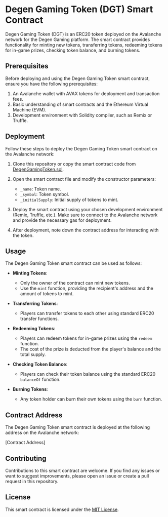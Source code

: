 # Degen Gaming Token (DGT) Smart Contract

Degen Gaming Token (DGT) is an ERC20 token deployed on the Avalanche network for the Degen Gaming platform. The smart contract provides functionality for minting new tokens, transferring tokens, redeeming tokens for in-game prizes, checking token balance, and burning tokens.

## Prerequisites

Before deploying and using the Degen Gaming Token smart contract, ensure you have the following prerequisites:

1. An Avalanche wallet with AVAX tokens for deployment and transaction fees.
2. Basic understanding of smart contracts and the Ethereum Virtual Machine (EVM).
3. Development environment with Solidity compiler, such as Remix or Truffle.

## Deployment

Follow these steps to deploy the Degen Gaming Token smart contract on the Avalanche network:

1. Clone this repository or copy the smart contract code from [DegenGamingToken.sol](contracts/DegenGamingToken.sol).

2. Open the smart contract file and modify the constructor parameters:
   - `_name`: Token name.
   - `_symbol`: Token symbol.
   - `_initialSupply`: Initial supply of tokens to mint.

3. Deploy the smart contract using your chosen development environment (Remix, Truffle, etc.). Make sure to connect to the Avalanche network and provide the necessary gas for deployment.

4. After deployment, note down the contract address for interacting with the token.

## Usage

The Degen Gaming Token smart contract can be used as follows:

- **Minting Tokens**:
  - Only the owner of the contract can mint new tokens.
  - Use the `mint` function, providing the recipient's address and the amount of tokens to mint.

- **Transferring Tokens**:
  - Players can transfer tokens to each other using standard ERC20 transfer functions.

- **Redeeming Tokens**:
  - Players can redeem tokens for in-game prizes using the `redeem` function.
  - The cost of the prize is deducted from the player's balance and the total supply.
  
- **Checking Token Balance**:
  - Players can check their token balance using the standard ERC20 `balanceOf` function.

- **Burning Tokens**:
  - Any token holder can burn their own tokens using the `burn` function.

## Contract Address

The Degen Gaming Token smart contract is deployed at the following address on the Avalanche network:

[Contract Address]

## Contributing

Contributions to this smart contract are welcome. If you find any issues or want to suggest improvements, please open an issue or create a pull request in this repository.

## License

This smart contract is licensed under the [MIT License](LICENSE).
